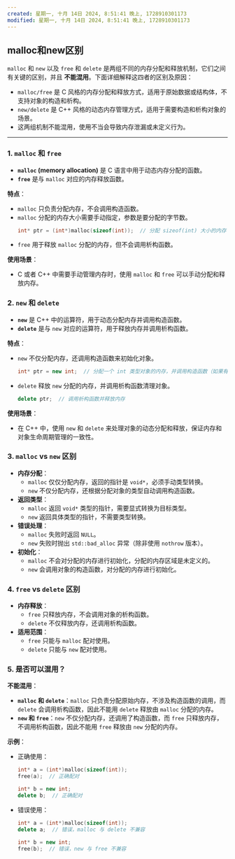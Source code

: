 ```yaml
---
created: 星期一, 十月 14日 2024, 8:51:41 晚上, 1728910301173
modified: 星期一, 十月 14日 2024, 8:51:41 晚上, 1728910301173
---
```



## malloc和new区别
`malloc` 和 `new` 以及 `free` 和 `delete` 是两组不同的内存分配和释放机制，它们之间有关键的区别，并且 **不能混用**。下面详细解释这四者的区别及原因：

- `malloc/free` 是 C 风格的内存分配和释放方式，适用于原始数据或结构体，不支持对象的构造和析构。
- `new/delete` 是 C++ 风格的动态内存管理方式，适用于需要构造和析构对象的场景。
- 这两组机制不能混用，使用不当会导致内存泄漏或未定义行为。

---

### 1. `malloc` 和 `free`
- **`malloc` (memory allocation)** 是 C 语言中用于动态内存分配的函数。
- **`free`** 是与 `malloc` 对应的内存释放函数。

**特点**：
- `malloc` 只负责分配内存，不会调用构造函数。
- `malloc` 分配的内存大小需要手动指定，参数是要分配的字节数。
  ```c
  int* ptr = (int*)malloc(sizeof(int));  // 分配 sizeof(int) 大小的内存
  ```
- `free` 用于释放 `malloc` 分配的内存，但不会调用析构函数。

**使用场景**：
- C 或者 C++ 中需要手动管理内存时，使用 `malloc` 和 `free` 可以手动分配和释放内存。

### 2. `new` 和 `delete`
- **`new`** 是 C++ 中的运算符，用于动态分配内存并调用构造函数。
- **`delete`** 是与 `new` 对应的运算符，用于释放内存并调用析构函数。

**特点**：
- `new` 不仅分配内存，还调用构造函数来初始化对象。
  ```cpp
  int* ptr = new int;  // 分配一个 int 类型对象的内存，并调用构造函数（如果有）
  ```
- `delete` 释放 `new` 分配的内存，并调用析构函数清理对象。
  ```cpp
  delete ptr;  // 调用析构函数并释放内存
  ```

**使用场景**：
- 在 C++ 中，使用 `new` 和 `delete` 来处理对象的动态分配和释放，保证内存和对象生命周期管理的一致性。

### 3. `malloc` vs `new` 区别
- **内存分配**：
  - `malloc` 仅仅分配内存，返回的指针是 `void*`，必须手动类型转换。
  - `new` 不仅分配内存，还根据分配对象的类型自动调用构造函数。
- **返回类型**：
  - `malloc` 返回 `void*` 类型的指针，需要显式转换为目标类型。
  - `new` 返回具体类型的指针，不需要类型转换。
- **错误处理**：
  - `malloc` 失败时返回 `NULL`。
  - `new` 失败时抛出 `std::bad_alloc` 异常（除非使用 `nothrow` 版本）。
- **初始化**：
  - `malloc` 不会对分配的内存进行初始化，分配的内存区域是未定义的。
  - `new` 会调用对象的构造函数，对分配的内存进行初始化。

### 4. `free` vs `delete` 区别
- **内存释放**：
  - `free` 只释放内存，不会调用对象的析构函数。
  - `delete` 不仅释放内存，还调用析构函数。
- **适用范围**：
  - `free` 只能与 `malloc` 配对使用。
  - `delete` 只能与 `new` 配对使用。
  
### 5. 是否可以混用？
**不能混用**：
- **`malloc` 和 `delete`**：`malloc` 只负责分配原始内存，不涉及构造函数的调用，而 `delete` 会调用析构函数，因此不能用 `delete` 释放由 `malloc` 分配的内存。
- **`new` 和 `free`**：`new` 不仅分配内存，还调用了构造函数，而 `free` 只释放内存，不调用析构函数，因此不能用 `free` 释放由 `new` 分配的内存。

**示例**：
- 正确使用：
  ```cpp
  int* a = (int*)malloc(sizeof(int));
  free(a);  // 正确配对

  int* b = new int;
  delete b;  // 正确配对
  ```
  
- 错误使用：
  ```cpp
  int* a = (int*)malloc(sizeof(int));
  delete a;  // 错误，malloc 与 delete 不兼容

  int* b = new int;
  free(b);  // 错误，new 与 free 不兼容
  ```
